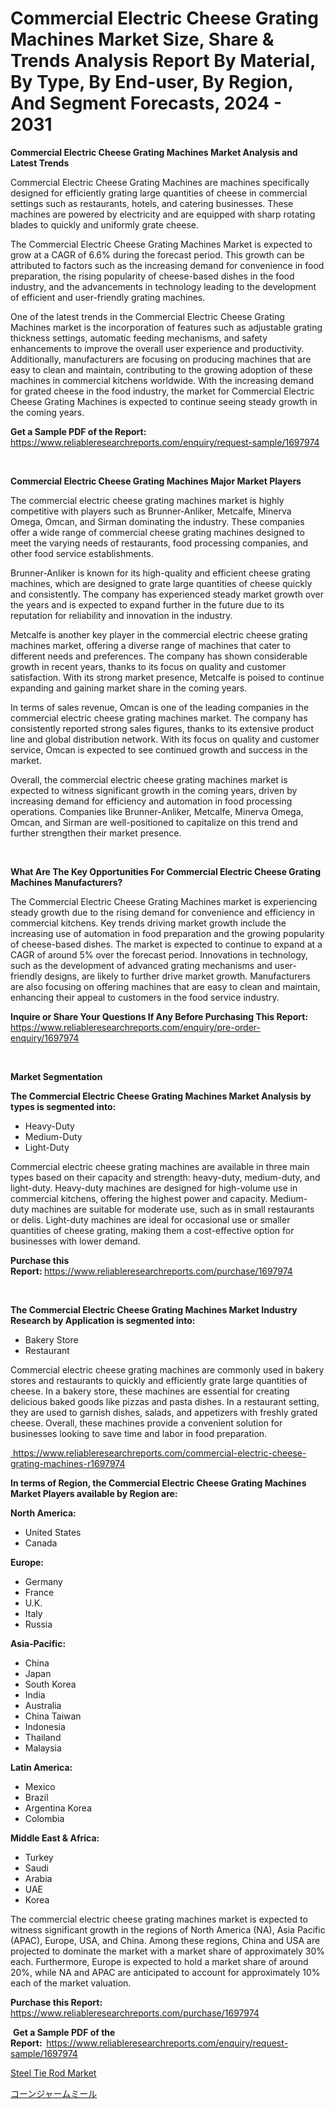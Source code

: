 <p><h1>Commercial Electric Cheese Grating Machines Market Size, Share & Trends Analysis Report By Material, By Type, By End-user, By Region, And Segment Forecasts, 2024 - 2031</h1></p><p><strong>Commercial Electric Cheese Grating Machines Market Analysis and Latest Trends</strong></p>
<p><p>Commercial Electric Cheese Grating Machines are machines specifically designed for efficiently grating large quantities of cheese in commercial settings such as restaurants, hotels, and catering businesses. These machines are powered by electricity and are equipped with sharp rotating blades to quickly and uniformly grate cheese.</p><p>The Commercial Electric Cheese Grating Machines Market is expected to grow at a CAGR of 6.6% during the forecast period. This growth can be attributed to factors such as the increasing demand for convenience in food preparation, the rising popularity of cheese-based dishes in the food industry, and the advancements in technology leading to the development of efficient and user-friendly grating machines.</p><p>One of the latest trends in the Commercial Electric Cheese Grating Machines market is the incorporation of features such as adjustable grating thickness settings, automatic feeding mechanisms, and safety enhancements to improve the overall user experience and productivity. Additionally, manufacturers are focusing on producing machines that are easy to clean and maintain, contributing to the growing adoption of these machines in commercial kitchens worldwide. With the increasing demand for grated cheese in the food industry, the market for Commercial Electric Cheese Grating Machines is expected to continue seeing steady growth in the coming years.</p></p>
<p><strong>Get a Sample PDF of the Report:&nbsp;</strong> <a href="https://www.reliableresearchreports.com/enquiry/request-sample/1697974">https://www.reliableresearchreports.com/enquiry/request-sample/1697974</a></p>
<p>&nbsp;</p>
<p><strong>Commercial Electric Cheese Grating Machines Major Market Players</strong></p>
<p><p>The commercial electric cheese grating machines market is highly competitive with players such as Brunner-Anliker, Metcalfe, Minerva Omega, Omcan, and Sirman dominating the industry. These companies offer a wide range of commercial cheese grating machines designed to meet the varying needs of restaurants, food processing companies, and other food service establishments.</p><p>Brunner-Anliker is known for its high-quality and efficient cheese grating machines, which are designed to grate large quantities of cheese quickly and consistently. The company has experienced steady market growth over the years and is expected to expand further in the future due to its reputation for reliability and innovation in the industry.</p><p>Metcalfe is another key player in the commercial electric cheese grating machines market, offering a diverse range of machines that cater to different needs and preferences. The company has shown considerable growth in recent years, thanks to its focus on quality and customer satisfaction. With its strong market presence, Metcalfe is poised to continue expanding and gaining market share in the coming years.</p><p>In terms of sales revenue, Omcan is one of the leading companies in the commercial electric cheese grating machines market. The company has consistently reported strong sales figures, thanks to its extensive product line and global distribution network. With its focus on quality and customer service, Omcan is expected to see continued growth and success in the market.</p><p>Overall, the commercial electric cheese grating machines market is expected to witness significant growth in the coming years, driven by increasing demand for efficiency and automation in food processing operations. Companies like Brunner-Anliker, Metcalfe, Minerva Omega, Omcan, and Sirman are well-positioned to capitalize on this trend and further strengthen their market presence.</p></p>
<p>&nbsp;</p>
<p><strong>What Are The Key Opportunities For Commercial Electric Cheese Grating Machines Manufacturers?</strong></p>
<p><p>The Commercial Electric Cheese Grating Machines market is experiencing steady growth due to the rising demand for convenience and efficiency in commercial kitchens. Key trends driving market growth include the increasing use of automation in food preparation and the growing popularity of cheese-based dishes. The market is expected to continue to expand at a CAGR of around 5% over the forecast period. Innovations in technology, such as the development of advanced grating mechanisms and user-friendly designs, are likely to further drive market growth. Manufacturers are also focusing on offering machines that are easy to clean and maintain, enhancing their appeal to customers in the food service industry.</p></p>
<p><strong>Inquire or Share Your Questions If Any Before Purchasing This Report:</strong> <a href="https://www.reliableresearchreports.com/enquiry/pre-order-enquiry/1697974">https://www.reliableresearchreports.com/enquiry/pre-order-enquiry/1697974</a></p>
<p>&nbsp;</p>
<p><strong>Market Segmentation</strong></p>
<p><strong>The Commercial Electric Cheese Grating Machines Market Analysis by types is segmented into:</strong></p>
<p><ul><li>Heavy-Duty</li><li>Medium-Duty</li><li>Light-Duty</li></ul></p>
<p><p>Commercial electric cheese grating machines are available in three main types based on their capacity and strength: heavy-duty, medium-duty, and light-duty. Heavy-duty machines are designed for high-volume use in commercial kitchens, offering the highest power and capacity. Medium-duty machines are suitable for moderate use, such as in small restaurants or delis. Light-duty machines are ideal for occasional use or smaller quantities of cheese grating, making them a cost-effective option for businesses with lower demand.</p></p>
<p><strong>Purchase this Report:&nbsp;</strong><a href="https://www.reliableresearchreports.com/purchase/1697974">https://www.reliableresearchreports.com/purchase/1697974</a></p>
<p>&nbsp;</p>
<p><strong>The Commercial Electric Cheese Grating Machines Market Industry Research by Application is segmented into:</strong></p>
<p><ul><li>Bakery Store</li><li>Restaurant</li></ul></p>
<p><p>Commercial electric cheese grating machines are commonly used in bakery stores and restaurants to quickly and efficiently grate large quantities of cheese. In a bakery store, these machines are essential for creating delicious baked goods like pizzas and pasta dishes. In a restaurant setting, they are used to garnish dishes, salads, and appetizers with freshly grated cheese. Overall, these machines provide a convenient solution for businesses looking to save time and labor in food preparation.</p></p>
<p><a href="https://www.reliableresearchreports.com/commercial-electric-cheese-grating-machines-r1697974">&nbsp;https://www.reliableresearchreports.com/commercial-electric-cheese-grating-machines-r1697974</a></p>
<p><strong>In terms of Region, the Commercial Electric Cheese Grating Machines Market Players available by Region are:</strong></p>
<p>
    <p> <strong> North America: </strong>
        <ul>
            <li>United States</li>
            <li>Canada</li>
        </ul>
        </p> 
    <p> <strong> Europe: </strong>
        <ul>
            <li>Germany</li>
            <li>France</li>
            <li>U.K.</li>
            <li>Italy</li>
            <li>Russia</li>
        </ul>
        </p> 
    <p> <strong> Asia-Pacific: </strong>
        <ul>
            <li>China</li>
            <li>Japan</li>
            <li>South Korea</li>
            <li>India</li>
            <li>Australia</li>
            <li>China Taiwan</li>
            <li>Indonesia</li>
            <li>Thailand</li>
            <li>Malaysia</li>
        </ul>
        </p> 
    <p> <strong> Latin America: </strong>
        <ul>
            <li>Mexico</li>
            <li>Brazil</li>
            <li>Argentina Korea</li>
            <li>Colombia</li>
        </ul>
        </p> 
    <p> <strong> Middle East & Africa: </strong>
        <ul>
            <li>Turkey</li>
            <li>Saudi</li>
            <li>Arabia</li>
            <li>UAE</li>
            <li>Korea</li>
        </ul>
    </p>
    </p>
<p><p>The commercial electric cheese grating machines market is expected to witness significant growth in the regions of North America (NA), Asia Pacific (APAC), Europe, USA, and China. Among these regions, China and USA are projected to dominate the market with a market share of approximately 30% each. Furthermore, Europe is expected to hold a market share of around 20%, while NA and APAC are anticipated to account for approximately 10% each of the market valuation.</p></p>
<p><strong>Purchase this Report: </strong><a href="https://www.reliableresearchreports.com/purchase/1697974">https://www.reliableresearchreports.com/purchase/1697974</a></p>
<p>&nbsp;<strong>Get a Sample PDF of the Report:&nbsp;&nbsp;</strong><a href="https://www.reliableresearchreports.com/enquiry/request-sample/1697974">https://www.reliableresearchreports.com/enquiry/request-sample/1697974</a></p>
<p><strong></strong></p>
<p><p><a href="https://github.com/okotobwrhuteie/Market-Research-Report-List-2/blob/main/steel-tie-rod-market.md">Steel Tie Rod Market</a></p><p><a href="https://github.com/SarahFahey88/Market-Research-Report-List-1/blob/main/946034932027.md">コーンジャームミール</a></p></p>